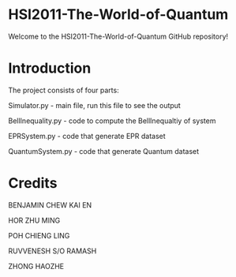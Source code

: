 # HSI2011-The-World-of-Quantum
Welcome to the HSI2011-The-World-of-Quantum GitHub repository! 

# Introduction
The project consists of four parts:

Simulator.py - main file, run this file to see the output

BellInequality.py - code to compute the BellInequaltiy of system

EPRSystem.py - code that generate EPR dataset

QuantumSystem.py - code that generate Quantum dataset

# Credits
BENJAMIN CHEW KAI EN

HOR ZHU MING

POH CHIENG LING

RUVVENESH S/O RAMASH

ZHONG HAOZHE




